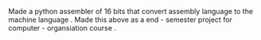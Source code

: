 Made a python assembler of 16 bits  that convert assembly language to the machine language . 
Made this above as a end - semester project for computer - organsiation course .
